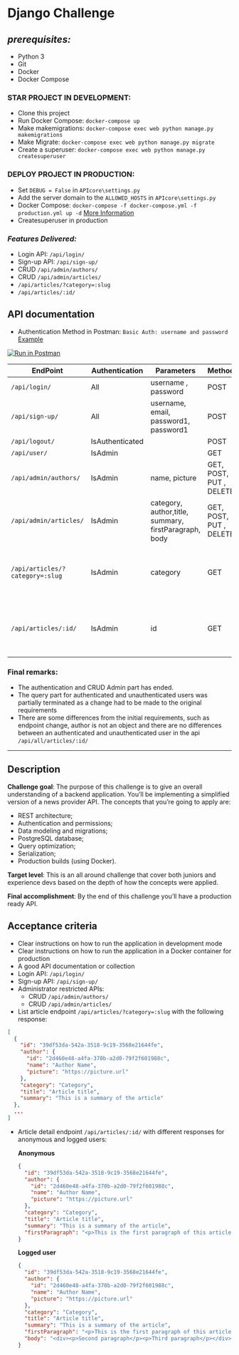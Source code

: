 # Django Challenge
## _prerequisites:_

- Python 3
- Git
- Docker
- Docker Compose

### STAR PROJECT IN DEVELOPMENT: 
- Clone this project
- Run Docker Compose: `docker-compose up`
- Make makemigrations: `docker-compose exec web python manage.py makemigrations`
- Make Migrate:  `docker-compose exec web python manage.py migrate`
- Create a superuser: `docker-compose exec web python manage.py createsuperuser`

### DEPLOY PROJECT IN PRODUCTION:
- Set `DEBUG = False` in `APIcore\settings.py`
- Add the server domain to the `ALLOWED_HOSTS` in `APIcore\settings.py`
- Docker Compose: `docker-compose -f docker-compose.yml -f production.yml up -d` [More Information](https://docs.docker.com/compose/production/)
- Createsuperuser in production
### _Features Delivered:_

- Login API: `/api/login/`
- Sign-up API: `/api/sign-up/`
- CRUD `/api/admin/authors/`
- CRUD `/api/admin/articles/`
- `/api/articles/?category=:slug`
- `/api/articles/:id/`
## API documentation
- Authentication Method in Postman: `Basic Auth: username and password` [Example](https://i.ibb.co/8bgycqH/imagem-2021-06-17-100118.png) 

[![Run in Postman](https://run.pstmn.io/button.svg)](https://app.getpostman.com/run-collection/eca4f5e62ae19caea527)

| EndPoint           | Authentication | Parameters   | Methods | Comments | 
|----------------|---------------|---------------|----------------|-----------|
| `/api/login/`  | All  | username , password | POST | - 
| `/api/sign-up/`| All  | username, email, password1, password1 | POST | -
| `/api/logout/`   | IsAuthenticated  |  | POST | -
| `/api/user/`   | IsAdmin  |  | GET | -
| `/api/admin/authors/`   | IsAdmin  | name, picture | GET, POST, PUT , DELETE |
| `/api/admin/articles/`   | IsAdmin  | category, author,title, summary, firstParagraph, body | GET, POST, PUT , DELETE |
| `/api/articles/?category=:slug`   | IsAdmin  | category | GET | partially reached the demand, authentication is for admins only
| `/api/articles/:id/`   | IsAdmin  | id | GET | Partially reached the demand, authentication is for admins only


### Final remarks:
- The authentication and CRUD Admin part has ended.
- The query part for authenticated and unauthenticated users was partially terminated as a change had to be made to the original requirements
- There are some differences from the initial requirements, such as endpoint change, author is not an object and there are no differences between an authenticated and unauthenticated user in the api `/api/all/articles/:id/` 
-----


## Description

**Challenge goal**: The purpose of this challenge is to give an overall understanding of a backend application. You’ll be implementing a simplified version of a news provider API. The concepts that you’re going to apply are:

- REST architecture;
- Authentication and permissions;
- Data modeling and migrations;
- PostgreSQL database;
- Query optimization;
- Serialization;
- Production builds (using Docker).

**Target level**: This is an all around challenge that cover both juniors and experience devs based on the depth of how the concepts were applied.

**Final accomplishment**: By the end of this challenge you’ll have a production ready API.

## Acceptance criteria

- Clear instructions on how to run the application in development mode
- Clear instructions on how to run the application in a Docker container for production
- A good API documentation or collection
- Login API: `/api/login/`
- Sign-up API: `/api/sign-up/`
- Administrator restricted APIs:
  - CRUD `/api/admin/authors/`
  - CRUD `/api/admin/articles/`
- List article endpoint `/api/articles/?category=:slug` with the following response:
```json
[
  {
    "id": "39df53da-542a-3518-9c19-3568e21644fe",
    "author": {
      "id": "2d460e48-a4fa-370b-a2d0-79f2f601988c",
      "name": "Author Name",
      "picture": "https://picture.url"
    },
    "category": "Category",
    "title": "Article title",
    "summary": "This is a summary of the article"
  },
  ...
]
```
- Article detail endpoint `/api/articles/:id/` with different responses for anonymous and logged users:

    **Anonymous**
    ```json
    {
      "id": "39df53da-542a-3518-9c19-3568e21644fe",
      "author": {
        "id": "2d460e48-a4fa-370b-a2d0-79f2f601988c",
        "name": "Author Name",
        "picture": "https://picture.url"
      },
      "category": "Category",
      "title": "Article title",
      "summary": "This is a summary of the article",
      "firstParagraph": "<p>This is the first paragraph of this article</p>"
    }
    ```

    **Logged user**
    ```json
    {
      "id": "39df53da-542a-3518-9c19-3568e21644fe",
      "author": {
        "id": "2d460e48-a4fa-370b-a2d0-79f2f601988c",
        "name": "Author Name",
        "picture": "https://picture.url"
      },
      "category": "Category",
      "title": "Article title",
      "summary": "This is a summary of the article",
      "firstParagraph": "<p>This is the first paragraph of this article</p>",
      "body": "<div><p>Second paragraph</p><p>Third paragraph</p></div>"
    }
    ```

